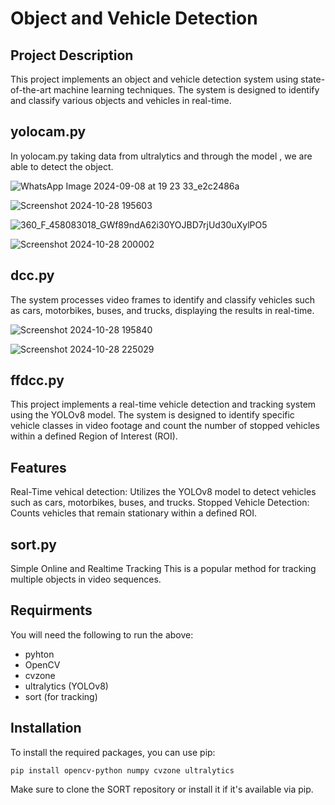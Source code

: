 # Object and Vehicle Detection

## Project Description

This project implements an object and vehicle detection system using state-of-the-art machine learning techniques. The system is designed to identify and classify various objects and vehicles in real-time.


## yolocam.py

In yolocam.py taking data from ultralytics and through the model , we are able to detect the object.

![WhatsApp Image 2024-09-08 at 19 23 33_e2c2486a](https://github.com/user-attachments/assets/dc7efc7b-01ac-4f5f-90f4-4a417f9af18a)



![Screenshot 2024-10-28 195603](https://github.com/user-attachments/assets/eafd51c7-e83c-4099-bfa3-7e6197dfee29)




![360_F_458083018_GWf89ndA62i30YOJBD7rjUd30uXylPO5](https://github.com/user-attachments/assets/70ff0757-0deb-4a73-9bb5-6bef690aae7f)



![Screenshot 2024-10-28 200002](https://github.com/user-attachments/assets/47d01979-9c62-4ca3-8e9d-65577dae8c27)




## dcc.py

The system processes video frames to identify and classify vehicles such as cars, motorbikes, buses, and trucks, displaying the results in real-time.


![Screenshot 2024-10-28 195840](https://github.com/user-attachments/assets/c15b2714-ad38-4104-9d8a-e4a0ae7d2a1e)



![Screenshot 2024-10-28 225029](https://github.com/user-attachments/assets/30784e97-ef94-400c-936f-78857c59d4bc)






## ffdcc.py

This project implements a real-time vehicle detection and tracking system using the YOLOv8 model. The system is designed to identify specific vehicle classes in video footage and count the number of stopped vehicles within a defined Region of Interest (ROI).


## Features
Real-Time vehical detection: Utilizes the YOLOv8 model to detect vehicles such as cars, motorbikes, buses, and trucks.
Stopped Vehicle Detection: Counts vehicles that remain stationary within a defined ROI.

## sort.py
Simple Online and Realtime Tracking
This is a popular method for tracking multiple objects in video sequences.


## Requirments
You will need the following to run the above:
- pyhton
- OpenCV
- cvzone
- ultralytics (YOLOv8)
- sort (for tracking)

## Installation
To install the required packages, you can use pip:
```
pip install opencv-python numpy cvzone ultralytics
```

Make sure to clone the SORT repository or install it if it's available via pip.
